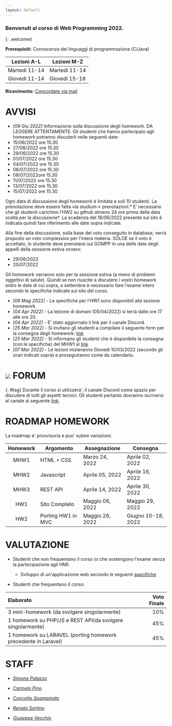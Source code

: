 ```yaml
---
layout: default
---
```


### Benvenuti al corso di Web Programming 2022.
{: .welcome} 

**Prerequisiti**: Conoscenza dei linguaggi di programmazione (C/Java)  

| Lezioni A-L     | Lezioni M-Z   |
| :----------:    | --------------|
| Martedì 11-14    | Martedì 11-14  |
| Giovedì 11-14    | Giovedì 15-18  |

**Ricevimento**: [Concordare via mail](#staff) 


# AVVISI
- *[09 Giu 2022]* Informazione sulla discussione degli homework.  DA LEGGERE ATTENTAMENTE.
Gli studenti che hanno partecipato agli homework potranno discuterli nelle seguenti date:
- 15/06/2022 ore 15.30
- 27/06/2022 ore 15.30
- 29/06/2022 ore 15.30
- 01/07/2022  ore 15.30
- 04/07/2022 ore 15.30
- 06/07/2022 ore 15.30
- 08/07/2022ore 15.30
- 11/07/2022 ore 15.30
- 13/07/2022 ore 15.30
- 15/07/2022 ore 15.30

Ogni data di discussione degli homework è limitata a soli 10 studenti. La prenotazione deve essere fatta via studium-> prenotazioni.* E’ necessario che gli studenti carichino l’HW2 su github almeno 24 ore  prima della data scelta per la discussione*. La scadenza del 18/06/2022 presente sul sito è indicata quindi fare riferimento alle date sopra indicate.

Alla fine della discussione, sulla base del voto conseguito in database, verrà proposto un voto complessivo per l'intera materia. SOLOE se il voto è accettato, lo studente deve prenotarsi sul GOMPP in una delle date degli appelli della sessione estiva ovvero: 
-  29/06/2022
-  20/07/2022

Gli homework varranno solo per la sessione estiva (a meno di problemi oggettivi di salute). Quindi se non riuscite a discutere i vostri homework entro le date di cui sopra, a settembre è necessario fare l'esame intero secondo le specifiche indicate sul sito del corso. 
- *[06 Mag 2022]* - Le specifiche per l'HW1 sono disponibili alla sezione homework.
- *[04 Apr 2022]* - La lezione di domani (05/04/2022) si terrà dalle ore 17 alle ore 20.
- *[04 Apr 2022]* - E' stato aggiornato il link per il canale Discord.
- *[25 Mar 2022]* - Si invitano gli studenti a compilare il seguente form per la consegna degli homework: [link](https://forms.gle/ZggUdJACy4sDSexAA)
- *[25 Mar 2022]* - Si informano gli studenti che è disponibile la consegna (con le specifiche) del MHW1 al [link](https://perceivelab.github.io/web-programming-course/mhw1)
- *[07 Mar 2022]* - Le lezioni inizieranno Giovedì 10/03/2022 (secondo gli orari indicati sopra) e proseguiranno come da calendario.




# ![](https://img.shields.io/badge/-7289DA?style=flat&logo=discord&logoColor=white) FORUM 
{: #tag}
Durante il corso si utilizzera', il canale Discord come spazio per discutere di tutti gli aspetti tecnici. Gli studenti pertanto dovranno iscriversi al canale al seguente [link](https://discord.gg/TjNDXYc5).


# ROADMAP HOMEWORK
La roadmap e' provvisoria e puo' subire variazioni.

| Homework | Argomento          | Assegnazione    | Consegna           |
| :-------:| ------------------ | --------------- | -------            |
| MHW1     | HTML + CSS         | Marzo 24, 2022  | Aprile 02, 2022    |
| MHW2     | Javascript         | Aprile 05, 2022 | Aprile 16, 2022    |
| MHW3     | REST API           | Aprile 14, 2022 | Aprile 30, 2022    |
| HW1      | Sito Completo      | Maggio 06, 2022 | Maggio 29, 2022    |
| HW2      | Porting HW1 in MVC | Maggio 26, 2022 | Giugno 10-18, 2022 |

# VALUTAZIONE

- Studenti che non frequentano il corso (o che sostengono l'esame senza la partecipazione agli HM):

  - Sviluppo di un'applicazione web secondo le seguenti [specifiche](https://drive.google.com/file/d/108HxBicJ0u5Dils_82hDVs94bTGHVvOI/view?usp=sharing)

- Studenti che frequentano il corso:

| Elaborato     | Voto Finale   |
| :--------     |    -------: |
| 3 mini-homework (da svolgere singolarmente) | 10% |
| 1 homework su PHP/JS e REST API(da svolgere singolarmente)    | 45%  |
| 1 homework su LARAVEL (porting homework precedente in Laravel) | 45% |




# STAFF

- *[Simone Palazzo](mailto:palazzosim@dieei.unict.it)*

- *[Carmelo Pino](mailto:cpino@dieei.unict.it)*

- *[Concetto Spampinato](mailto:cspampin@dieei.unict.it)*

- *[Renato Sortino](mailto:renato.sortino@phd.unict.it)*

- *[Giuseppe Vecchio](mailto:giuseppe.vecchio@phd.unict.it)*


[404]: /web-programming-course/fallback
